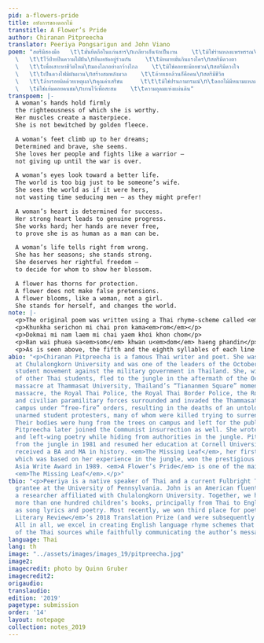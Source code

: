 ```yaml
---
pid: a-flowers-pride
title: อหังการของดอกไม้
transtitle: A Flower’s Pride
author: Chiranan Pitpreecha
translator: Peeriya Pongsarigun and John Viano
poem: "สตรีมีสองมือ   \t\tมั่นยึดถือในแก่นสาร\nเกลียวเอ็นจักเป็นงาน    \t\tมิใช่ร่านหลงแพรพรรณ\n\tสตรีมีสองตีน
  \   \t\tไว้ป่ายปีนความใฝ่ฝัน\nยืนหยัดอยู่ร่วมกัน    \t\tมิหมายมั่นกินแรงใคร\nสตรีมีดวงตา
  \   \t\tเพื่อเสาะหาชีวิตใหม่\nมองโลกอย่างกว้างไกล    \t\tมิใช่คอยชะม้อยชวน\nสตรีมีดวงใจ
  \   \t\tเป็นดวงไฟมิผันผวน\nสร้างสมพลังมวล    \t\tด้วยเธอล้วนก็คือคน\nสตรีมีชีวิต
  \   \t\tล้างรอยผิดด้วยเหตุผล\nคุณค่าเสรีชน     \t\t\tมิใช่ปรนกามารมณ์\n\tดอกไม้มีหนามแหลม
  \   \tมิใช่แย้มคอยคนชม\nบานไว้เพื่อสะสม    \t\tความอุดมแห่งแผ่นดิน"
transpoem: |-
  A woman’s hands hold firmly
  the righteousness of which she is worthy.
  Her muscles create a masterpiece.
  She is not bewitched by golden fleece.

  A woman’s feet climb up to her dreams;
  Determined and brave, she seems.
  She loves her people and fights like a warrior —
  not giving up until the war is over.

  A woman’s eyes look toward a better life.
  The world is too big just to be someone’s wife.
  She sees the world as if it were hers,
  not wasting time seducing men — as they might prefer!

  A woman’s heart is determined for success.
  Her strong heart leads to genuine progress.
  She works hard; her hands are never free,
  to prove she is as human as a man can be.

  A woman’s life tells right from wrong.
  She has her seasons; she stands strong.
  She deserves her rightful freedom —
  to decide for whom to show her blossom.

  A flower has thorns for protection.
  A flower does not make false pretensions.
  A flower blooms, like a woman, not a girl.
  She stands for herself, and changes the world.
note: |-
  <p>The original poem was written using a Thai rhyme-scheme called <em>Kapyani 11</em>, in which each line consists of two parts, with the first part containing five syllables and the second containing six — making for eleven syllables per line. Each stanza is made up of two lines and the last syllable of each stanza must rhyme with the last syllable of the first line of the next stanza. It may sound complicated, but <em>Kapyani 11</em> is actually one of the simplest forms of Thai poetry. Below is a further illustration of the <em>Kapyani 11</em> style. Like font effects indicate rhyming syllables.</p> <p>Satri mi chi<b>wit</b> lang roi <b>phit</b> duay het phon</p>
  <p>Khunkha serichon mi chai pron kama<em>rom</em></p>
  <p>Dokmai mi nam laem mi chai yaem khoi khon chom</p>
  <p>Ban wai phuea sa<em>som</em> khwan u<em>dom</em> haeng phandin</p>
  <p>As is seen above, the fifth and the eighth syllables of each line rhyme,\ and the eleventh syllable of the first line of the couplet continues the scheme by rhyming with the fifth syllable of the second line.</p> <p>We chose to translate the poem into couplets because they are simple and easy to read. We kept the use of the pronouns “she” and “her” as in the original, as well as the use of a flower to symbolize women and womanhood. We adapted many of the Thai idioms with devices or constructions of similar semantic and visual value in English, such as “She is not bewitched by golden fleece” or “to decide for whom to show her blossom.” In Thai, the two phrases literally mean “She is not excited by beautiful clothes” and “Not men’s banquet,” respectively. In English, the use of the literal phrases would drastically reduce the intelligibility of the translation while also depriving the reader of the original’s visual intensity. Hence, we endeavored to make the literary imagery as sharp in translation as in the original, while doing our best to preserve the sense of sound and rhythm that gives the poem its full power.</p>
abio: "<p>Chiranan Pitpreecha is a famous Thai writer and poet. She was a student
  at Chulalongkorn University and was one of the leaders of the October 1973 pro-democracy
  student movement against the military government in Thailand. She, with thousands
  of other Thai students, fled to the jungle in the aftermath of the October 6, 1976,
  massacre at Thammasat University, Thailand’s “Tiananmen Square” moment. During the
  massacre, the Royal Thai Police, the Royal Thai Border Police, the Royal Thai Military,
  and civilian paramilitary forces surrounded and invaded the Thammasat University
  campus under “free-fire” orders, resulting in the deaths of an untold number of
  unarmed student protesters, many of whom were killed trying to surrender to authorities.
  Their bodies were hung from the trees on campus and left for the public to deface.
  Pitpreecha later joined the Communist insurrection as well. She wrote a lot of feminist
  and left-wing poetry while hiding from authorities in the jungle. Pitpreecha returned
  from the jungle in 1981 and resumed her education at Cornell University, where she
  received a BA and MA in history. <em>The Missing Leaf</em>, her first book of poetry,
  which was based on her experience in the jungle, won the prestigious South East
  Asia Write Award in 1989. <em>A Flower’s Pride</em> is one of the main poems in
  <em>The Missing Leaf</em>.</p>"
tbio: "<p>Peeriya is a native speaker of Thai and a current Fulbright Teaching Assistant
  grantee at the University of Pennsylvania. John is an American fluent in Thai and
  a researcher affiliated with Chulalongkorn University. Together, we have translated
  more than one hundred children’s books, principally from Thai to English, as well
  as song lyrics and poetry. Most recently, we won third place for poetry in the <em>Bangkok
  Literary Review</em>’s 2018 Translation Prize (and were subsequently published).
  All in all, we excel in creating English language rhyme schemes that echo those
  of the Thai sources while faithfully communicating the author’s message.</p>"
language: Thai
lang: th
image: "../assets/images/images_19/pitpreecha.jpg"
image2: 
imagecredit: photo by Quinn Gruber
imagecredit2: 
origaudio: 
translaudio: 
edition: '2019'
pagetype: submission
order: '14'
layout: notepage
collection: notes_2019
---
```

